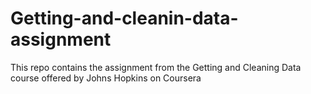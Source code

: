# Getting-and-cleanin-data-assignment
This repo contains the assignment from the Getting and Cleaning Data course offered by Johns Hopkins on Coursera

